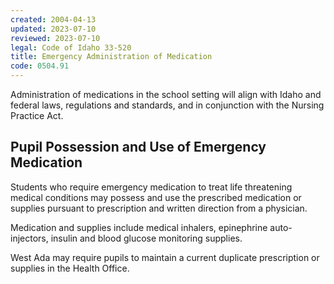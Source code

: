 ```yaml
---
created: 2004-04-13
updated: 2023-07-10
reviewed: 2023-07-10
legal: Code of Idaho 33-520
title: Emergency Administration of Medication
code: 0504.91
---
```



Administration of medications in the school setting will align with Idaho and federal laws, regulations and standards, and in conjunction with the Nursing Practice Act.

## Pupil Possession and Use of Emergency Medication
Students who require emergency medication to treat life threatening medical conditions may possess and use the prescribed medication or supplies pursuant to prescription and written direction from a physician.

Medication and supplies include medical inhalers, epinephrine auto-injectors, insulin and blood glucose monitoring supplies.

West Ada may require pupils to maintain a current duplicate prescription or supplies in the Health Office.
